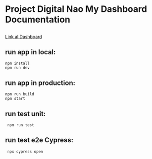 # Project Digital Nao My Dashboard Documentation

##
[Link al Dashboard](https://dashboard-digitalnao.netlify.app)

## run app in local:

```
npm install
npm run dev
```

## run app in production:

```
npm run build
npm start
```

## run test unit:

```
 npm run test
```

## run test e2e Cypress:

```
 npx cypress open
```
